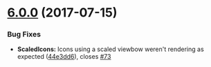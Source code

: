 <a name="6.0.0"></a>
# [6.0.0](https://github.com/nfroidure/svgicons2svgfont/compare/v5.0.2...v6.0.0) (2017-07-15)


### Bug Fixes

* **ScaledIcons:** Icons using a scaled viewbow weren't rendering as expected ([44e3dd6](https://github.com/nfroidure/svgicons2svgfont/commit/44e3dd6)), closes [#73](https://github.com/nfroidure/svgicons2svgfont/issues/73)



